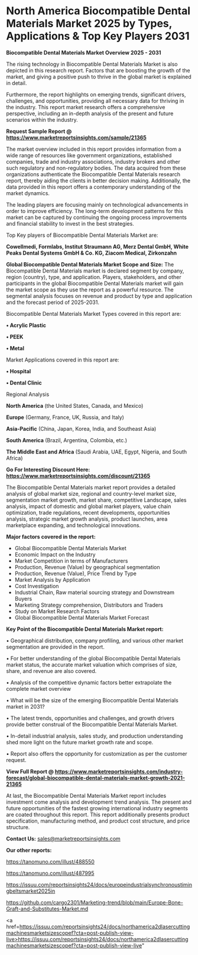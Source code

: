 # North America Biocompatible Dental Materials Market 2025 by Types, Applications & Top Key Players 2031

<Strong> Biocompatible Dental Materials Market Overview 2025 - 2031</strong>

The rising technology in Biocompatible Dental Materials Market is also depicted in this research report. Factors that are boosting the growth of the market, and giving a positive push to thrive in the global market is explained in detail.

Furthermore, the report highlights on emerging trends, significant drivers, challenges, and opportunities, providing all necessary data for thriving in the industry. This report market research offers a comprehensive perspective, including an in-depth analysis of the present and future scenarios within the industry.

<strong>Request Sample Report @ <a href=https://www.marketreportsinsights.com/sample/21365>https://www.marketreportsinsights.com/sample/21365</a></strong>

The market overview included in this report provides information from a wide range of resources like government organizations, established companies, trade and industry associations, industry brokers and other such regulatory and non-regulatory bodies. The data acquired from these organizations authenticate the Biocompatible Dental Materials research report, thereby aiding the clients in better decision making. Additionally, the data provided in this report offers a contemporary understanding of the market dynamics.

The leading players are focusing mainly on technological advancements in order to improve efficiency. The long-term development patterns for this market can be captured by continuing the ongoing process improvements and financial stability to invest in the best strategies.

Top Key players of Biocompatible Dental Materials Market are:

<strong>Cowellmedi, Formlabs, Institut Straumann AG, Merz Dental GmbH, White Peaks Dental Systems GmbH & Co. KG, Ziacom Medical, Zirkonzahn</strong>

<strong><b>Global Biocompatible Dental Materials Market Scope and Size:</b></strong>
The Biocompatible Dental Materials market is declared segment by company, region (country), type, and application. Players, stakeholders, and other participants in the global Biocompatible Dental Materials market will gain the market scope as they use the report as a powerful resource. The segmental analysis focuses on revenue and product by type and application and the forecast period of 2025-2031.

Biocompatible Dental Materials Market Types covered in this report are:

<strong>• Acrylic Plastic

• PEEK

• Metal</strong>

Market Applications covered in this report are:

<strong>• Hospital

• Dental Clinic</strong> 

Regional Analysis

<strong>North America</strong> (the United States, Canada, and Mexico)

<strong>Europe</strong> (Germany, France, UK, Russia, and Italy)

<strong>Asia-Pacific</strong> (China, Japan, Korea, India, and Southeast Asia)

<strong>South America</strong> (Brazil, Argentina, Colombia, etc.)

<strong>The Middle East and Africa</strong> (Saudi Arabia, UAE, Egypt, Nigeria, and South Africa)

<strong>Go For Interesting Discount Here: <a href=https://www.marketreportsinsights.com/discount/21365>https://www.marketreportsinsights.com/discount/21365</a></strong>

The Biocompatible Dental Materials market report provides a detailed analysis of global market size, regional and country-level market size, segmentation market growth, market share, competitive Landscape, sales analysis, impact of domestic and global market players, value chain optimization, trade regulations, recent developments, opportunities analysis, strategic market growth analysis, product launches, area marketplace expanding, and technological innovations.

<strong><b>Major factors covered in the report:</b></strong>
<ul>
  <li>Global Biocompatible Dental Materials Market </li>
  <li>Economic Impact on the Industry</li>
  <li>Market Competition in terms of Manufacturers</li>
  <li>Production, Revenue (Value) by geographical segmentation</li>
  <li>Production, Revenue (Value), Price Trend by Type</li>
  <li>Market Analysis by Application</li>
  <li>Cost Investigation</li>
  <li>Industrial Chain, Raw material sourcing strategy and Downstream Buyers</li>
  <li>Marketing Strategy comprehension, Distributors and Traders</li>
  <li>Study on Market Research Factors</li>
  <li>Global Biocompatible Dental Materials Market Forecast</li>
</ul>

<strong><b>Key Point of the Biocompatible Dental Materials Market report:</b></strong>

• Geographical distribution, company profiling, and various other market segmentation are provided in the report.

• For better understanding of the global Biocompatible Dental Materials market status, the accurate market valuation which comprises of size, share, and revenue are also covered.

• Analysis of the competitive dynamic factors better extrapolate the complete market overview

• What will be the size of the emerging Biocompatible Dental Materials market in 2031?

• The latest trends, opportunities and challenges, and growth drivers provide better construal of the Biocompatible Dental Materials Market.

• In-detail industrial analysis, sales study, and production understanding shed more light on the future market growth rate and scope.

• Report also offers the opportunity for customization as per the customer request.

<strong><b>View Full Report @ <a href=https://www.marketreportsinsights.com/industry-forecast/global-biocompatible-dental-materials-market-growth-2021-21365>https://www.marketreportsinsights.com/industry-forecast/global-biocompatible-dental-materials-market-growth-2021-21365</a></b></strong>


At last, the Biocompatible Dental Materials Market report includes investment come analysis and development trend analysis. The present and future opportunities of the fastest growing international industry segments are coated throughout this report. This report additionally presents product specification, manufacturing method, and product cost structure, and price structure.

<strong>Contact Us:</strong>
sales@marketreportsinsights.com

<strong>Our other reports:</strong>

<a href=https://tanomuno.com/illust/488550>https://tanomuno.com/illust/488550</a>

<a href=https://tanomuno.com/illust/487995>https://tanomuno.com/illust/487995</a>

<a href=https://issuu.com/reportsinsights24/docs/europeindustrialsynchronoustimingbeltsmarket2025in>https://issuu.com/reportsinsights24/docs/europeindustrialsynchronoustimingbeltsmarket2025in</a>

<a href=https://github.com/cargo2301/Marketing-trend/blob/main/Europe-Bone-Graft-and-Substitutes-Market.md>https://github.com/cargo2301/Marketing-trend/blob/main/Europe-Bone-Graft-and-Substitutes-Market.md</a>

<a href=https://issuu.com/reportsinsights24/docs/northamerica2dlasercuttingmachinesmarketsizescopef?cta=post-publish-view-live>https://issuu.com/reportsinsights24/docs/northamerica2dlasercuttingmachinesmarketsizescopef?cta=post-publish-view-live</a>"
